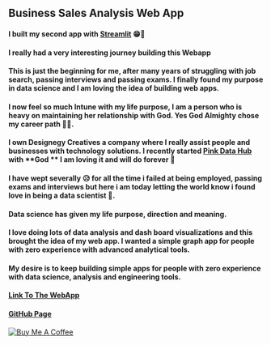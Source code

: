 ## Business Sales Analysis Web App

#### I built my second app with [Streamlit](https://streamlit.io) 😁🎉

#### I really had a very interesting journey building this Webapp

#### This is just the beginning for me, after many years of struggling with job search, passing interviews and passing exams. I finally found my purpose in data science and I am loving the idea of building web apps.

#### I now feel so much Intune with my life purpose, I am a person who is heavy on maintaining her relationship with **God**. Yes **God Almighty** chose my career path 🙏🏽.

#### I own Designegy Creatives a company where I really assist people and businesses with technology solutions. I recently started [Pink Data Hub](https://bit.ly/pinkdatahub) with **God ** I am loving it and will do forever 🤍

#### I have wept severally 😥 for all the time i failed at being employed, passing exams and interviews but here i am today letting the world know i found love in being a data scientist 🧡.

#### Data science has given my life purpose, direction and meaning.

#### I love doing lots of data analysis and dash board visualizations and this brought the idea of my web app. I wanted a simple graph app for people with zero experience with advanced analytical tools.

#### My desire is to keep building simple apps for people with zero experience with data science, analysis and engineering tools.

#### [Link To The WebApp](https://share.streamlit.io/designegycreatives/web_app.py/main/app.py)

#### [GitHub Page](https://github.com/Designegycreatives/web_app.py)



[![Buy Me A Coffee](https://dragon.online-convert.com/download-file/4dbe2a45-4ddb-4f97-82aa-d2733c9154e0/8ade2f57-edd6-4eba-977b-acaec75006bd)](https://www.buymeacoffee.com/AnuoluwapoDS)